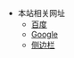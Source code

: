 <!-- _navbar.md -->

* 本站相关网址
  * [百度](https://www.baidu.com)
  * [Google](https://www.google.com/)
  * [侧边栏](/_sidebar.md)

  

  
